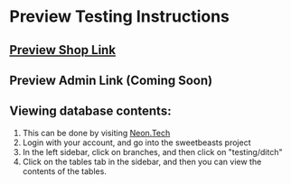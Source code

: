 # Preview Testing Instructions

## [Preview Shop Link](https://www.sweetbeasts-git-testing-vishrut-agrawals-projects.vercel.app/)

## Preview Admin Link (Coming Soon)

## Viewing database contents:

1. This can be done by visiting [Neon.Tech](https://neon.tech/)
2. Login with your account, and go into the sweetbeasts project
3. In the left sidebar, click on branches, and then click on "testing/ditch"
4. Click on the tables tab in the sidebar, and then you can view the contents of the tables.
